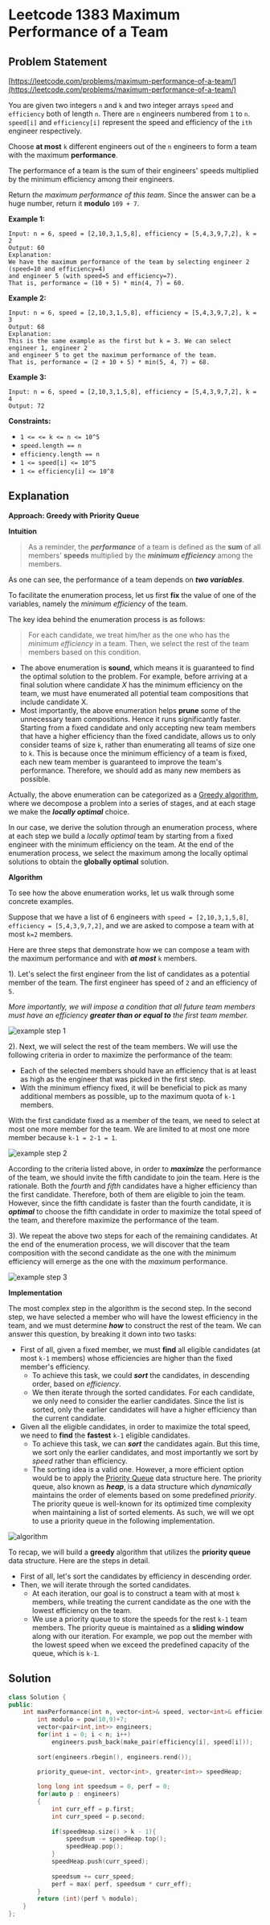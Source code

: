 # Leetcode 1383 Maximum Performance of a Team

## Problem Statement

[https://leetcode.com/problems/maximum-performance-of-a-team/](https://leetcode.com/problems/maximum-performance-of-a-team/)

You are given two integers `n` and `k` and two integer arrays `speed` and `efficiency` both of length `n`. There are `n` engineers numbered from `1` to `n`. `speed[i]` and `efficiency[i]` represent the speed and efficiency of the `ith` engineer respectively.

Choose **at most** `k` different engineers out of the `n` engineers to form a team with the maximum **performance**.

The performance of a team is the sum of their engineers' speeds multiplied by the minimum efficiency among their engineers.

Return _the maximum performance of this team_. Since the answer can be a huge number, return it **modulo** `109 + 7`.

**Example 1:**

```text
Input: n = 6, speed = [2,10,3,1,5,8], efficiency = [5,4,3,9,7,2], k = 2
Output: 60
Explanation: 
We have the maximum performance of the team by selecting engineer 2 (speed=10 and efficiency=4)
and engineer 5 (with speed=5 and efficiency=7). 
That is, performance = (10 + 5) * min(4, 7) = 60.
```

**Example 2:**

```text
Input: n = 6, speed = [2,10,3,1,5,8], efficiency = [5,4,3,9,7,2], k = 3
Output: 68
Explanation:
This is the same example as the first but k = 3. We can select engineer 1, engineer 2 
and engineer 5 to get the maximum performance of the team. 
That is, performance = (2 + 10 + 5) * min(5, 4, 7) = 68.
```

**Example 3:**

```text
Input: n = 6, speed = [2,10,3,1,5,8], efficiency = [5,4,3,9,7,2], k = 4
Output: 72
```

**Constraints:**

* `1 <= <= k <= n <= 10^5`
* `speed.length == n`
* `efficiency.length == n`
* `1 <= speed[i] <= 10^5`
* `1 <= efficiency[i] <= 10^8`

## Explanation

**Approach: Greedy with Priority Queue**

**Intuition**

> As a reminder, the _**performance**_ of a team is defined as the **sum** of all members' **speeds** multiplied by the _**minimum efficiency**_ among the members.

As one can see, the performance of a team depends on _**two variables**_.

To facilitate the enumeration process, let us first **fix** the value of one of the variables, namely the _minimum efficiency_ of the team.

The key idea behind the enumeration process is as follows:

> For each candidate, we treat him/her as the one who has the _minimum efficiency_ in a team. Then, we select the rest of the team members based on this condition.

* The above enumeration is **sound**, which means it is guaranteed to find the optimal solution to the problem. For example, before arriving at a final solution where candidate _X_ has the minimum efficiency on the team, we must have enumerated all potential team compositions that include candidate X.
* Most importantly, the above enumeration helps **prune** some of the unnecessary team compositions. Hence it runs significantly faster. Starting from a fixed candidate and only accepting new team members that have a higher efficiency than the fixed candidate, allows us to only consider teams of size `k`, rather than enumerating all teams of size one to `k`. This is because once the minimum efficiency of a team is fixed, each new team member is guaranteed to improve the team's performance. Therefore, we should add as many new members as possible.

Actually, the above enumeration can be categorized as a [Greedy algorithm](https://en.wikipedia.org/wiki/Greedy_algorithm), where we decompose a problem into a series of stages, and at each stage we make the _**locally optimal**_ choice.

In our case, we derive the solution through an enumeration process, where at each step we build a _locally optimal_ team by starting from a fixed engineer with the minimum efficiency on the team. At the end of the enumeration process, we select the maximum among the locally optimal solutions to obtain the **globally optimal** solution.

**Algorithm**

To see how the above enumeration works, let us walk through some concrete examples.

Suppose that we have a list of 6 engineers with `speed = [2,10,3,1,5,8]`, `efficiency = [5,4,3,9,7,2]`, and we are asked to compose a team with at most `k=2` members.

Here are three steps that demonstrate how we can compose a team with the maximum performance and with _**at most**_ `k` members.

1\). Let's select the first engineer from the list of candidates as a potential member of the team. The first engineer has speed of `2` and an efficiency of `5`.

_More importantly, we will impose a condition that all future team members must have an efficiency **greater than or equal to** the first team member._

![example step 1](https://leetcode.com/problems/maximum-performance-of-a-team/Figures/1383/1383_example_1.png)

2\). Next, we will select the rest of the team members. We will use the following criteria in order to maximize the performance of the team:

* Each of the selected members should have an efficiency that is at least as high as the engineer that was picked in the first step.
* With the minimum effiency fixed, it will be beneficial to pick as many additional members as possible, up to the maximum quota of `k-1` members.

With the first candidate fixed as a member of the team, we need to select at most one more member for the team. We are limited to at most one more member because `k-1 = 2-1 = 1`.

![example step 2](https://leetcode.com/problems/maximum-performance-of-a-team/Figures/1383/1383_example_2.png)

According to the criteria listed above, in order to _**maximize**_ the performance of the team, we should invite the fifth candidate to join the team. Here is the rationale. Both the _fourth_ and _fifth_ candidates have a higher efficiency than the first candidate. Therefore, both of them are eligible to join the team. However, since the fifth candidate is faster than the fourth candidate, it is _**optimal**_ to choose the fifth candidate in order to maximize the total speed of the team, and therefore maximize the performance of the team.

3\). We repeat the above two steps for each of the remaining candidates. At the end of the enumeration process, we will discover that the team composition with the second candidate as the one with the minimum efficiency will emerge as the one with the _maximum_ performance.

![example step 3](https://leetcode.com/problems/maximum-performance-of-a-team/Figures/1383/1383_example_3.png)

**Implementation**

The most complex step in the algorithm is the second step. In the second step, we have selected a member who will have the lowest efficiency in the team, and we must determine _**how**_ to construct the rest of the team. We can answer this question, by breaking it down into two tasks:

* First of all, given a fixed member, we must **find** all eligible candidates \(at most `k-1` members\) whose efficiencies are higher than the fixed member's efficiency.
  * To achieve this task, we could _**sort**_ the candidates, in descending order, based on _efficiency_.
  * We then iterate through the sorted candidates. For each candidate, we only need to consider the earlier candidates. Since the list is sorted, only the earlier candidates will have a higher efficiency than the current candidate.
* Given all the eligible candidates, in order to maximize the total speed, we need to **find** the **fastest** `k-1` eligible candidates.
  * To achieve this task, we can _**sort**_ the candidates again. But this time, we sort only the earlier candidates, and most importantly we sort by _speed_ rather than efficiency.
  * The sorting idea is a valid one. However, a more efficient option would be to apply the [Priority Queue](https://en.wikipedia.org/wiki/Priority_queue) data structure here. The priority queue, also known as _**heap**_, is a data structure which _dynamically_ maintains the order of elements based on some predefined _priority_. The priority queue is well-known for its optimized time complexity when maintaining a list of sorted elements. As such, we will we opt to use a priority queue in the following implementation.

![algorithm](https://leetcode.com/problems/maximum-performance-of-a-team/Figures/1383/1383_algorithm.png)

To recap, we will build a **greedy** algorithm that utilizes the **priority queue** data structure. Here are the steps in detail.

* First of all, let's sort the candidates by efficiency in descending order.
* Then, we will iterate through the sorted candidates.
  * At each iteration, our goal is to construct a team with at most `k` members, while treating the current candidate as the one with the lowest efficiency on the team.
  * We use a priority queue to store the speeds for the rest `k-1` team members. The priority queue is maintained as a **sliding window** along with our iteration. For example, we pop out the member with the lowest speed when we exceed the predefined capacity of the queue, which is `k-1`.

## Solution

```cpp
class Solution {
public:
    int maxPerformance(int n, vector<int>& speed, vector<int>& efficiency, int k) {
        int modulo = pow(10,9)+7;
        vector<pair<int,int>> engineers;
        for(int i = 0; i < n; i++)
            engineers.push_back(make_pair(efficiency[i], speed[i]));
        
        sort(engineers.rbegin(), engineers.rend());

        priority_queue<int, vector<int>, greater<int>> speedHeap;
        
        long long int speedsum = 0, perf = 0;
        for(auto p : engineers)
        {
            int curr_eff = p.first;
            int curr_speed = p.second;
            
            if(speedHeap.size() > k - 1){
                speedsum -= speedHeap.top();
                speedHeap.pop();
            }
            speedHeap.push(curr_speed);
            
            speedsum += curr_speed;
            perf = max( perf, speedsum * curr_eff);
        }
        return (int)(perf % modulo);
    }
};
```


